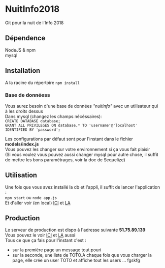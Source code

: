 # NuitInfo2018
Git pour la nuit de l'Info 2018

## Dépendence
NodeJS & npm  
mysql

## Installation
A la racine du répertoire
`npm install`

### Base de donnéess
Vous aurez besoin d'une base de données *"nuitinfo"* avec un utilisateur qui à les droits dessus  
Dans mysql (changez les champs nécéssaires):  
`CREATE DATABASE database;`  
`GRANT ALL PRIVILEGES ON database.* TO 'username'@'localhost' IDENTIFIED BY 'password';`

Les configurations par défaut sont pour l'instant dans le fichier **models/index.js**  
Vous pouvez les changer sur votre environnement si ça vous fait plaisir  
(Si vous voulez vous pouvez aussi changer mysql pour autre chose, il suffit de mettre les bons paramétrages, voir la doc de Sequelize)  

## Utilisation
Une fois que vous avez installé la db et l'appli, il suffit de lancer l'application :  
`npm start` ou `node app.js`  
Et d'aller voir (en local) [ICI](https://localhost:3000) et [LA](https://localhost:3000/module002)  

## Production
Le serveur de production est dispo à l'adresse suivante **51.75.89.139**  
Vous pouvez le voir [ICI](https://51.75.89.139:3000) et [LA](https://51.75.89.139:3000/module002) aussi  
Tous ce que ça fais pour l'instant c'est :  
- sur la première page un message tout pouri
- sur la seconde, une liste de TOTO.A chaque fois que vous charger la page, elle crée un user TOTO et affiche tout les users ...
fgskfg